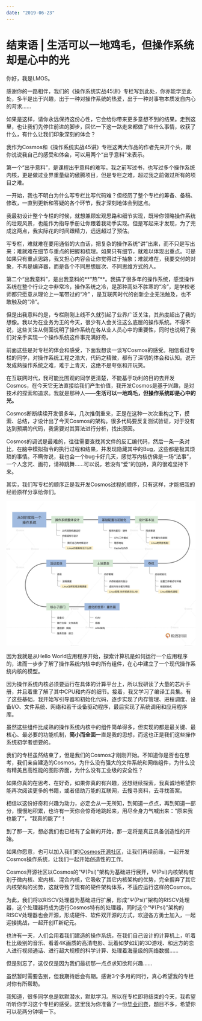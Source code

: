 ```yaml
---
date: "2019-06-23"
---  
```

      
# 结束语 | 生活可以一地鸡毛，但操作系统却是心中的光
你好，我是LMOS。

感谢你的一路相伴，我们的《操作系统实战45讲》专栏写到此处，你亦能学至此处，多半是出于兴趣，出于一种对操作系统的热爱，出于一种对事物本质发自内心的苛求……

如果是这样，请你永远保持这份心性，它会给你带来更多意想不到的结果。走到这里，也让我们先停住前进的脚步，回忆一下这一路走来都做了些什么事情，收获了什么，有什么让我们印象深刻的体会？

我作为Cosmos和《操作系统实战45讲》专栏这两大作品的作者先来开个头，跟你说说我自己的感受和体会，可以用两个“出乎意料”来表示。

第一个“出乎意料”，是课程出乎意料的难写。我之前写过书，也写过多个操作系统内核，更是做过业界重量级的傲腾项目，但是专栏之难，超过我之前做过所有的项目之难。

一开始，我也不明白为什么写专栏比写代码难？但经历了整个专栏的筹备、备稿、修改，一直到更新和答疑的各个环节，我才深刻地体会到这点。

我最初设计整个专栏的时候，就想兼顾宏观思路和细节实现，既带你领略操作系统的壮观风景，也能作为指导手册让你跟着我动手实现。但是写起来才发现，为了完成这两点，我实际花的时间跟精力，远远超过了预估。

写专栏，难就难在要用通俗的大白话，把复杂的操作系统“讲”出来，而不只是写出来；难就难在细节与重点的把握和梳理。如果只有细节，就难以体现出重点。可是如果只有重点思路，我又担心内容会让你觉得过于抽象；难就难在，我要交付的对象，不再是编译器，而是各个不同思想层次、不同思维方式的人。

<!-- [[[read_end]]] -->

第二个“出我意料”，是出我意料的**“热”**。我搞了很多年的操作系统，感觉操作系统在整个行业之中非常冷，操作系统之冷，是那种高处不胜寒的“冷”，是学校老师都只愿意从理论上一笔带过的“冷” ，是互联网时代的创新企业无法触及，也不敢触及的“冷”。

但是出我意料的是，专栏刚刚上线不久就引起了业界广泛关注，其热度超出了我的想像。我以为在业务为王的今天，很少有人会关注这么底层的操作系统。不得不说，这些关注从侧面说明了操作系统在各从业人员心中的重要性，同时也说明了我们对亲手实现一个操作系统这件事充满好奇。

前面这些是对专栏的体会和感受，下面我想谈一谈写Cosmos的感受。相信看过专栏的同学，对操作系统工程之浩大，代码之精微，都有了深切的体会和认知。说开发成熟操作系统之难，难于上青天，这绝不是夸张和开玩笑。

在互联网时代，我可能比围观的同学更清楚，不能基于功利的目的去开发Cosmos，在今天它无法直接给我们产生价值，我开发Cosmos是基于兴趣，是对技术的探索和追求。我就是那种人——**生活可以一地鸡毛，但操作系统却是心中的光。**

Cosmos断断续续开发很多年，几次推倒重来，正是在这种一次次重构之下，摸索、总结，才设计出了今天Cosmos的架构。很多代码要反复测试验证，对于没有达到预期的代码，我需要对其算法进行分析，找出原因。

Cosmos的调试是最难的，往往需要查找其文件的反汇编代码，然后一条一条对比，在脑中模拟指令的执行过程和结果，并发现隐藏其中的Bug，这些都是极其烦琐的事情。不瞒你说，我也会一个bug卡好几天，感觉写内核仿佛是一场“法事”，一个人念咒、画符，请神跳舞……可以说，若没有“爱”的加持，真的很难坚持下来。

其实，我们写专栏的顺序正是我开发Cosmos过程的顺序，只有这样，才能把我的经验原样分享给你们。

![图片](./httpsstatic001geekbangorgresourceimage710a717525b4a25e8be9032c3be51fca1a0a.jpg)

因为我就是从Hello World应用程序开始，探索计算机是如何运行一个应用程序的，进而一步步了解了操作系统内核中的所有组件，在心中建立了一个现代操作系统内核的模型。

因为操作系统内核必须要运行在具体的计算平台上，所以我研读了大量的芯片手册，并且着重了解了其中CPU和内存的细节。接着，我又学习了编译工具集。有了这些基础，我开始写引导器和初始化代码，逐步实现了内存管理、进程调度、设备I/O、文件系统、网络和若干设备驱动程序，最后实现了系统调用和应用程序库。

虽然这些组件比成熟的操作系统内核中的组件简单得多，但实现的都是最关键、最核心、最必要的功能机制，**简小而全面**一直是我的思想，而这也正是我们这些操作系统初学者想要的。

我们的专栏虽然结束了，但是我们的Cosmos才刚刚开始。不知道你是否也在思考，我们亲自建造的Cosmos，为什么没有强大的文件系统和网络组件，为什么没有精美且高性能的图形界面，为什么没有工业级的安全性？

如果你真的在思考、在好奇，如果你真的有兴趣，还想继续探索，我真诚地希望你能再次阅读更多的书籍，或者借助万能的互联网，去搜寻资料，去寻找答案。

相信以这份好奇和兴趣为动力，必定会从一无所知，到知道一点点，再到知道一部分，慢慢地积累，也许有一天你会惊奇地跳起来，用尽全身力气喊出来：“原来我也能了”，“我真的能了”！

到了那一天，想必我们也已经有了全新的开始，那一定将是真正具备创造性的开始。

如果你愿意，也可以加入我们的[Cosmos开源社区](https://github.com/CosmosPsi/CosmosDocs)，让我们再续前缘，一起开发Cosmos操作系统，让我们一起开始创造性的工作。

Cosmos开源社区以Cosmos的“Ψ\(Psi\)”架构为基础进行展开，Ψ\(Psi\)内核架构有别于微内核、宏内核、混合内核，它吸收了其它内核架构的优势，完全摒弃了其它内核架构的劣势，这就导致了现有的硬件架构体系，不适应运行这样的Cosmos。

为此，我们将以RISCV处理器为基础进行扩展，形成“Ψ\(Psi\)”架构的RISCV处理器，这个处理器将成为运行Cosmos特有的处理器，同时这个“Ψ\(Psi\)”架构的RISCV处理器也会开源，形成硬件、软件双开源的方式，欢迎各方勇士加入，一起迎接挑战，一起开创IT新纪元。

也许有一天，人们会用着我们建造的操作系统，在我们自己设计的计算机上，听着杜比级别的音乐、看着4K画质的高清电影、玩着如梦如幻的3D游戏、和远方的恋人进行视频通话、进行超大规模的科学计算、处理着海量级的网络数据……

但是别忘了，这仅仅是因为我们最初那一点点求知欲和兴趣……

虽然暂时需要告别，但我期待后会有期。感谢3个多月的同行，真心希望我的专栏对你有所帮助。

我知道，很多同学总是默默潜水，默默学习。所以在专栏即将结束的今天，我希望听听你学习这个专栏的感受。这里我为你准备了一份[毕业问卷](https://jinshuju.net/f/sR6ivf)，题目不多，希望你可以花两分钟填一下。